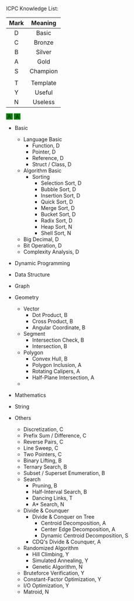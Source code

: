 ICPC Knowledge List:

| Mark  | Meaning  |
| :---: | :------: |
|   D   |  Basic   |
|   C   |  Bronze  |
|   B   |  Silver  |
|   A   |   Gold   |
|   S   | Champion |
|       |          |
|   T   | Template |
|   Y   |  Useful  |
|   N   | Useless  |

<span style="background-color:green">&nbsp;A&nbsp;</span>
<span style="background-color:green">&nbsp;A&nbsp;</span>

- Basic
  - Language Basic
    - Function, D
    - Pointer, D
    - Reference, D
    - Struct / Class, D
  - Algorithm Basic
    - Sorting
      - Selection Sort, D
      - Bubble Sort, D
      - Insertion Sort, D
      - Quick Sort, D
      - Merge Sort, D
      - Bucket Sort, D
      - Radix Sort, D
      - Heap Sort, N
      - Shell Sort, N
  - Big Decimal, D
  - Bit Operation, D
  - Complexity Analysis, D

- Dynamic Programming

- Data Structure

- Graph

- Geometry
  - Vector
    - Dot Product, B
    - Cross Product, B
    - Angular Coordinate, B
  - Segment
    - Intersection Check, B
    - Intersection, B
  - Polygon
    - Convex Hull, B
    - Polygon Inclusion, A
    - Rotating Calipers, A
    - Half-Plane Intersection, A
  - 

- Mathematics

- String

- Others
  - Discretization, C
  - Prefix Sum / Difference, C
  - Reverse Pairs, C
  - Line Sweep, C
  - Two Pointers, C
  - Binary Lifting, B
  - Ternary Search, B
  - Subset / Superset Enumeration, B
  - Search
    - Pruning, B
    - Half-Interval Search, B
    - Dancing Links, T
    - A* Search, N
  - Divide & Counquer
    - Divide & Conquer on Tree
      - Centroid Decomposition, A
      - Center Edge Decomposition, A
      - Dynamic Centroid Decomposition, S
    - CDQ's Divide & Counquer, A
  - Randomized Algorithm
    - Hill Climbing, Y
    - Simulated Annealing, Y
    - Genetic Algorithm, N
  - Bruteforce Verification, Y
  - Constant-Factor Optimization, Y
  - I/O Optimization, Y
  - Matroid, N